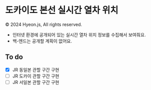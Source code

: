 # 도카이도 본선 실시간 열차 위치
© 2024 Hyeon.js, All rights reserved.

- 인터넷 환경에 공개되어 있는 실시간 열차 위치 정보를 수집해서 보여줘요.
- 백-엔드는 공개할 계획이 없어요.

## To do
 - [x] JR 동일본 관할 구간 구현
 - [ ] JR 도카이 관할 구간 구현
 - [ ] JR 서일본 관할 구간 구현
